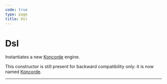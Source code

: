 ```yaml
---
code: true
type: page
title: Dsl
---
```


# Dsl

 <DeprecatedBadge version="1.6.0" />

Instantiates a new [Koncorde](/core/1/guides/cookbooks/realtime-api) engine.

This constructor is still present for backward compatibility only: it is now named [Koncorde](/core/1/plugins/plugin-context/constructors/koncorde).

---
